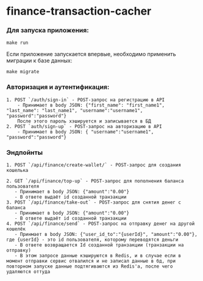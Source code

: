 # finance-transaction-cacher

### Для запуска приложения:

```
make run
```

Если приложение запускается впервые, необходимо применить миграции к базе данных:

```
make migrate
```

### Авторизация и аутентификация: 
    1. POST `/auth/sign-in` - POST-запрос на регистрацию в API
        - Принимает в body JSON: {"first_name": "first_name1", "last_name": "last_name1", "username":"username1", "password":"password"}
        После этого пароль хэшируется и записывается в БД
    2. POST `auth/sign-up` - POST-запрос на авторизацию в API
        - Принимает в body JSON: { "username":"username1", "password":"password"}
### Эндпойнты
    1. POST `/api/finance/create-wallet/` - POST-запрос для создания кошелька

    2. GET `/api/finance/top-up` - POST-запрос для пополнения баланса пользователя
       - Принимает в body JSON: {"amount":"0.00"}
       - В ответе выдаёт id созданной транзакции
    3. POST `/api/finance/take-out` - POST-запрос для снятия денег с баланса 
       - Принимает в body JSON: {"amount":"0.00"}
       - В ответе выдаёт id созданной транзакции
    4. POST `/api/finance/send` - POST-запрос на отправку денег на другой кошелёк
       - Принмает в body JSON: {"user_id_to":"{userId}", "amount":"0.00"}, где {userId} - это id пользователя, которому переводятся деньги
       - В ответе возвращается Id созданной транзакции (транзакции на отправку) 
       - В этом запросе данные кэшируются в Redis, и в случае если в момент отправки сервис отвалился и не записал данные в бд, при повторном запуске данные подтягиваются из Redis'a, после чего удаляются оттуда 


